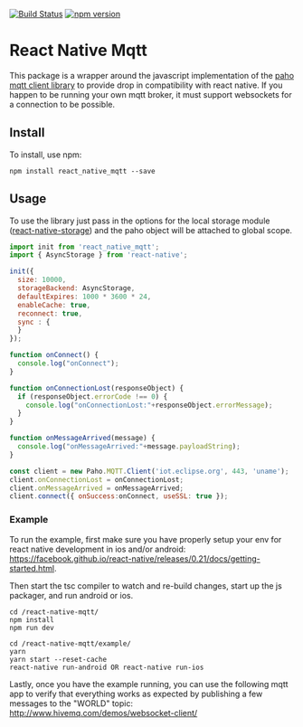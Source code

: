 [![Build Status](https://travis-ci.org/Introvertuous/react-native-mqtt.svg?branch=master)](https://travis-ci.org/Introvertuous/react-native-mqtt)
[![npm version](https://badge.fury.io/js/react_native_mqtt.svg)](https://badge.fury.io/js/react_native_mqtt)

# React Native Mqtt

This package is a wrapper around the javascript implementation of the [paho mqtt client library](https://eclipse.org/paho/clients/js/) to provide drop in compatibility with react native. If you happen to be running your own mqtt broker, it must support websockets for a connection to be possible.

## Install

To install, use npm:

```
npm install react_native_mqtt --save
```

## Usage

To use the library just pass in the options for the local storage module ([react-native-storage](https://github.com/sunnylqm/react-native-storage)) and the paho object will be attached to global scope.
```javascript
import init from 'react_native_mqtt';
import { AsyncStorage } from 'react-native';

init({
  size: 10000,
  storageBackend: AsyncStorage,
  defaultExpires: 1000 * 3600 * 24,
  enableCache: true,
  reconnect: true,
  sync : {
  }
});

function onConnect() {
  console.log("onConnect");
}

function onConnectionLost(responseObject) {
  if (responseObject.errorCode !== 0) {
    console.log("onConnectionLost:"+responseObject.errorMessage);
  }
}

function onMessageArrived(message) {
  console.log("onMessageArrived:"+message.payloadString);
}

const client = new Paho.MQTT.Client('iot.eclipse.org', 443, 'uname');
client.onConnectionLost = onConnectionLost;
client.onMessageArrived = onMessageArrived;
client.connect({ onSuccess:onConnect, useSSL: true });
```

### Example

To run the example, first make sure you have properly setup your env for react native development in ios and/or android: https://facebook.github.io/react-native/releases/0.21/docs/getting-started.html.

Then start the tsc compiler to watch and re-build changes, start up the js packager, and run android or ios.
```
cd /react-native-mqtt/
npm install
npm run dev
```
```
cd /react-native-mqtt/example/
yarn
yarn start --reset-cache
react-native run-android OR react-native run-ios
```

Lastly, once you have the example running, you can use the following mqtt app to verify that everything works as expected by publishing a few messages to the "WORLD" topic: http://www.hivemq.com/demos/websocket-client/
